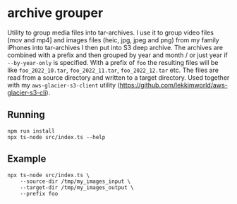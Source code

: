 # archive grouper #

Utility to group media files into tar-archives. I use it to group video files (mov and mp4] and images files (heic, jpg, jpeg and png) from my family iPhones into tar-archives I then put into S3 deep archive. The archives are combined with a prefix and then grouped by year and month / or just year if `--by-year-only` is specified. With a prefix of `foo` the resulting files will be like `foo_2022_10.tar`, `foo_2022_11.tar`, `foo_2022_12.tar` etc. The files are read from a source directory and written to a target directory. Used together with my `aws-glacier-s3-client` utility (https://github.com/lekkimworld/aws-glacier-s3-cli).

## Running ##
```
npm run install
npx ts-node src/index.ts --help
```

## Example ##
```
npx ts-node src/index.ts \
    --source-dir /tmp/my_images_input \
    --target-dir /tmp/my_images_output \
    --prefix foo
```
